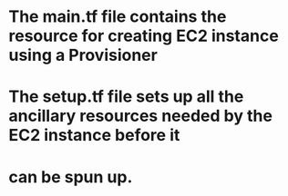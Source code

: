 # The main.tf file contains the resource for creating EC2 instance using a Provisioner 
# The setup.tf file sets up all the ancillary resources needed by the EC2 instance before it 
# can be spun up.

